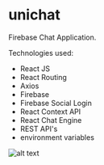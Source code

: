 # unichat
Firebase Chat Application. 

Technologies used: 
 * React JS
 * React Routing
 * Axios
 * Firebase
 * Firebase Social Login
 * React Context API
 * React Chat Engine
 * REST API's
 * environment variables

![alt text](https://i.ibb.co/163whbp/Screen-Shot-2021-09-20-at-9-17-29-AM.png)
